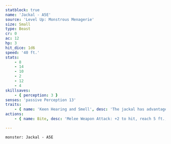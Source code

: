 ```yaml
---
statblock: true
name: 'Jackal - A5E'
source: 'Level Up: Monstrous Menagerie'
size: Small
type: Beast
cr: 0
ac: 12
hp: 3
hit_dice: 1d6
speed: '40 ft.'
stats:
    - 8
    - 14
    - 10
    - 2
    - 12
    - 4
skillsaves:
    - { perception: 3 }
senses: 'passive Perception 13'
traits:
    - { name: 'Keen Hearing and Smell', desc: 'The jackal has advantage on Perception checks that rely on hearing and smell.' }
actions:
    - { name: Bite, desc: 'Melee Weapon Attack: +2 to hit, reach 5 ft., one target. Hit: 1 piercing damage.' }

---
```

```statblock
monster: Jackal - A5E
```
